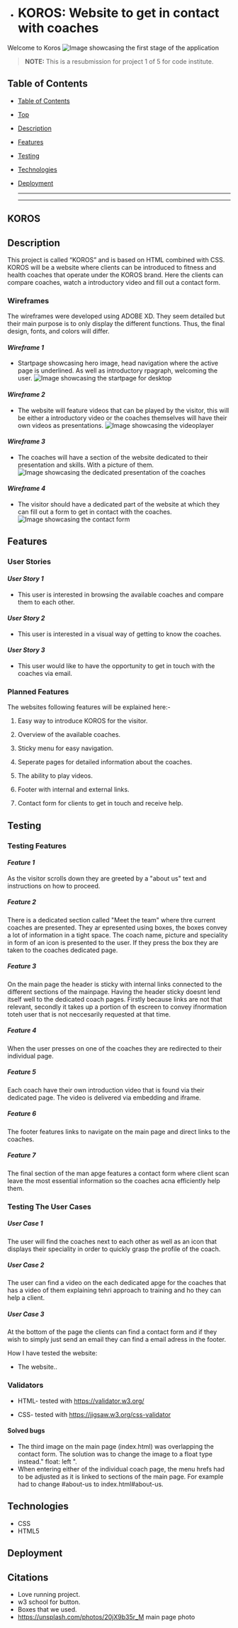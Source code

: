 

- # KOROS: Website to get in contact with coaches

Welcome to Koros
![Image showcasing the first stage of the application](docs/images/intro2.PNG)

  > **NOTE:** This is a resubmission for project 1 of 5 for code institute. 


## Table of Contents

* [Table of Contents](#table-of-contents)
* [Top](#koros)
* [Description](#description)
* [Features](#features)
* [Testing](#testing)
* [Technologies](#technologies)
* [Deployment](#deployment)

  ------

  ------


## KOROS

## Description

This project is called “KOROS” and is based on HTML combined with CSS. KOROS will be a website where clients can be introduced to fitness and health coaches that operate under the KOROS brand. Here the clients can compare coaches, watch a introductory video and fill out a contact form. 

### Wireframes
The wireframes were developed using ADOBE XD. They seem detailed but their main purpose is to only display the different functions. Thus, the final design, fonts, and colors will differ. 
#### *Wireframe 1*
* Startpage showcasing hero image, head navigation where the active page is underlined. As well as introductory rpagraph, welcoming the user. 
![Image showcasing the startpage for desktop](docs/wireframe/wf1.png)


#### *Wireframe 2*
* The website will feature videos that can be played by the visitor, this will be either a introductory video or the coaches themselves will have their own videos as presentations. 
![Image showcasing the videoplayer](docs/wireframe/wf3.png)

#### *Wireframe 3*
* The coaches will have a section of the website dedicated to their presentation and skills. With a picture of them.
![Image showcasing the dedicated presentation of the coaches](docs/wireframe/wf2.png)

#### *Wireframe 4*
* The visitor should have a dedicated part of the website at which they can fill out a form to get in contact with the coaches.
![Image showcasing the contact form](docs/wireframe/wf4.png)

## Features

### User Stories
#### *User Story 1*
* This user is interested in browsing the available coaches and compare them to each other. 

#### *User Story 2*
* This user is interested in a visual way of getting to know the coaches.

#### *User Story 3*
* This user would like to have the opportunity to get in touch with the coaches via email. 

### Planned Features

The websites following features will be explained here:-

1. Easy way to introduce KOROS for the visitor.

2. Overview of the available coaches.

3. Sticky menu for easy navigation.

4. Seperate pages for detailed information about the coaches.

5. The ability to play videos. 

6.  Footer with internal and external links.

7. Contact form for clients to get in touch and receive help.


## Testing

### Testing Features

#### *Feature 1*
As the visitor scrolls down they are greeted by a "about us" text and instructions on how to proceed. 

##### *Feature 2*
There is a dedicated section called "Meet the team" where thre current coaches are presented. They ar epresented using boxes, the boxes convey a lot of information in a tight space. The coach name, picture and speciality in form of an icon is presented to the user. If they press the box they are taken to the coaches dedicated page.

##### *Feature 3*
On the main page the header is sticky with internal links connected to the different sections of the mainpage. Having the header sticky doesnt lend itself well to the dedicated coach pages. Firstly because links are not that relevant, secondly it takes up a portion of th escreen to convey ifnormation toteh user that is not neccesarily requested at that time. 

##### *Feature 4*
When the user presses on one of the coaches they are redirected to their individual page. 

##### *Feature 5*
Each coach have their own introduction video that is found via their dedicated page. The video is delivered via embedding and iframe. 

##### *Feature 6*
The footer features links to navigate on the main page and direct links to the coaches.

##### *Feature 7*
The final section of the man apge features a contact form where client scan leave the most essential information so the coaches acna efficiently help them. 

### Testing The User Cases

##### *User Case 1*
The user will find the coaches next to each other as well as an icon that displays their speciality in order to quickly grasp the profile of the coach. 

##### *User Case 2*
The user can find a video on the each dedicated apge for the coaches that has a video of them explaining tehri approach to training and ho they can help a client. 

##### *User Case 3*
At the bottom of the page the clients can find a contact form and if they wish to simply just send an email they can find a email adress in the footer. 


How I have tested the website:
* The website..

### Validators
* HTML- tested with https://validator.w3.org/

* CSS- tested with https://jigsaw.w3.org/css-validator



#### Solved bugs

* The third image on the main page (index.html) was overlapping the contact form. The solution was to change the image to a float type instead." float: left ".
* When entering either of the individual coach page, the menu hrefs had to be adjusted as it is linked to sections of the main page. For example had to change #about-us to index.html#about-us. 


## Technologies

* CSS
* HTML5


## Deployment



## Citations

*  Love running project. 
*  w3 school for button. 
* Boxes that we used. 
* https://unsplash.com/photos/20jX9b35r_M main page photo
